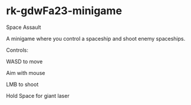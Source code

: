 # rk-gdwFa23-minigame
Space Assault

A minigame where you control a spaceship and shoot enemy spaceships.

Controls:

WASD to move

Aim with mouse

LMB to shoot

Hold Space for giant laser
